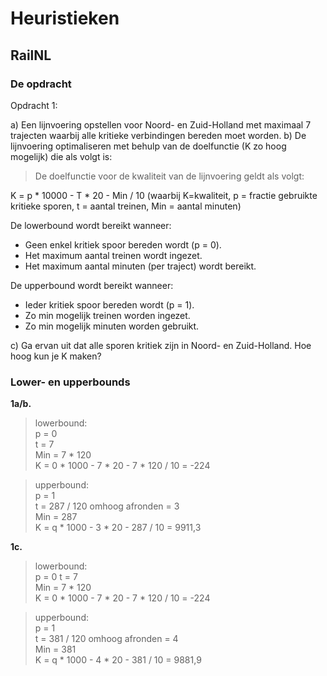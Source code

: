 # Heuristieken
## RailNL

### De opdracht

 
Opdracht 1:

a) Een lijnvoering opstellen voor Noord- en Zuid-Holland met maximaal 7 trajecten waarbij alle kritieke verbindingen bereden moet worden.
b) De lijnvoering optimaliseren met behulp van de doelfunctie (K zo hoog mogelijk) die als volgt is:

> De doelfunctie voor de kwaliteit van de lijnvoering geldt als volgt:

K = p * 10000 - T * 20 - Min / 10    (waarbij K=kwaliteit, p = fractie gebruikte kritieke sporen, t = aantal treinen, Min = aantal minuten)

De lowerbound wordt bereikt wanneer:
- Geen enkel kritiek spoor bereden wordt (p = 0).
- Het maximum aantal treinen wordt ingezet.
- Het maximum aantal minuten (per traject) wordt bereikt.

De upperbound wordt bereikt wanneer:
- Ieder kritiek spoor bereden wordt (p = 1).
- Zo min mogelijk treinen worden ingezet.
- Zo min mogelijk minuten worden gebruikt.

c) Ga ervan uit dat alle sporen kritiek zijn in Noord- en Zuid-Holland. Hoe hoog kun je K maken?

 
### Lower- en upperbounds
  
**1a/b.** 
> lowerbound:  
p = 0    
t = 7  
Min = 7 * 120   
K = 0 * 1000 - 7 * 20 - 7 * 120 / 10 = -224       
        
> upperbound:      
p = 1      
t = 287 / 120 omhoog afronden = 3        
Min = 287       
K = q * 1000 - 3 * 20 - 287 / 10 = 9911,3  
       
**1c.**  
> lowerbound:  
p = 0
t = 7  
Min = 7 * 120   
K = 0 * 1000 - 7 * 20 - 7 * 120 / 10 = -224  

> upperbound:      
p = 1      
t = 381 / 120 omhoog afronden = 4       
Min = 381       
K = q * 1000 - 4 * 20 - 381 / 10 = 9881,9  

